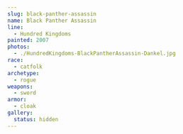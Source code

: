 ```yaml
---
slug: black-panther-assassin
name: Black Panther Assassin
line:
  - Hundred Kingdoms
painted: 2007
photos:
  - ./HundredKingdoms-BlackPantherAssassin-Dankel.jpg
race:
  - catfolk
archetype:
  - rogue
weapons:
  - sword
armor:
  - cloak
gallery:
  status: hidden
---
```

